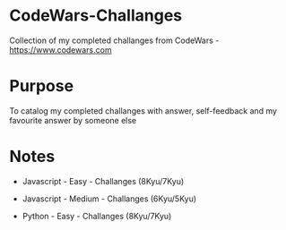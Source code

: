 # CodeWars-Challanges

Collection of my completed challanges from CodeWars - https://www.codewars.com

# Purpose

To catalog my completed challanges with answer, self-feedback and my favourite answer by someone else

# Notes

- Javascript - Easy - Challanges (8Kyu/7Kyu)
- Javascript - Medium - Challanges (6Kyu/5Kyu)

- Python - Easy - Challanges (8Kyu/7Kyu)
